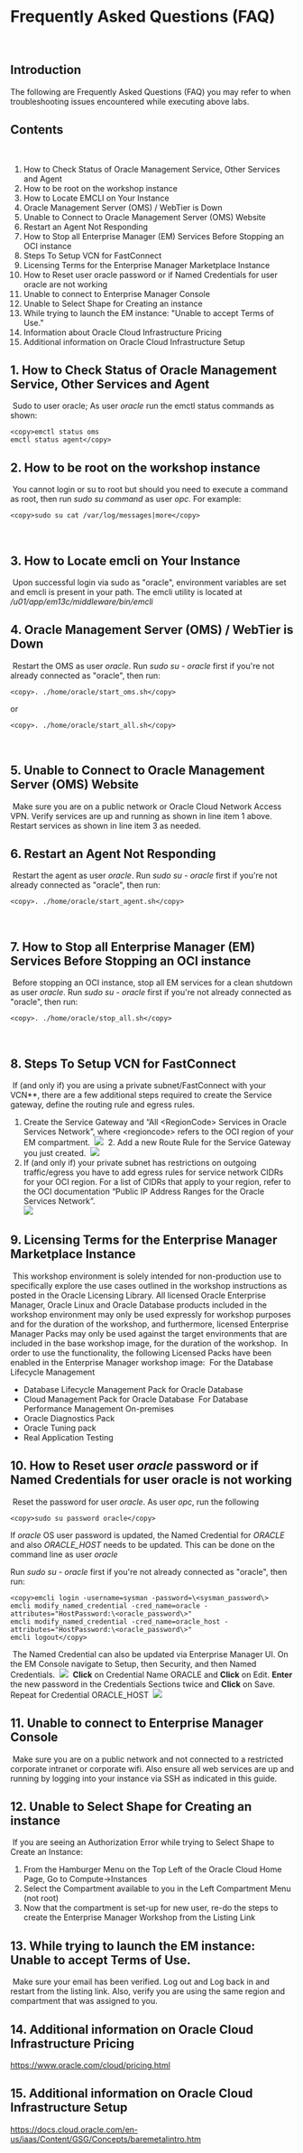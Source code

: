 
# Frequently Asked Questions (FAQ)
​
## Introduction
The following are Frequently Asked Questions (FAQ) you may refer to when troubleshooting issues encountered while executing above labs.

## **Contents**
​
1. How to Check Status of Oracle Management Service, Other Services and Agent
2. How to be root on the workshop instance
3. How to Locate EMCLI on Your Instance
4. Oracle Management Server (OMS) / WebTier is Down
5. Unable to Connect to Oracle Management Server (OMS) Website
6. Restart an Agent Not Responding
7. How to Stop all Enterprise Manager (EM) Services Before Stopping an OCI instance
8. Steps To Setup VCN for FastConnect
9. Licensing Terms for the Enterprise Manager Marketplace Instance
10. How to Reset user oracle  password or if Named Credentials for user oracle are not working
11. Unable to connect to Enterprise Manager Console
12. Unable to Select Shape for Creating an instance
13. While trying to launch the EM instance: "Unable to accept Terms of Use."
14. Information about Oracle Cloud Infrastructure Pricing
15. Additional information on Oracle Cloud Infrastructure Setup
​
## **1. How to Check Status of Oracle Management Service, Other Services and Agent**
​
Sudo to user oracle; As user *oracle* run the emctl status commands as shown:
​
````
<copy>emctl status oms
emctl status agent</copy>
````

## **2. How to be root on the workshop instance**
​
You cannot login or su to root but should you need to execute a command as root, then run *sudo su command* as user *opc*. For example:
​
````
<copy>sudo su cat /var/log/messages|more</copy>
````
​
## **3. How to Locate emcli on Your Instance**
​
Upon successful login via sudo as "oracle", environment variables are set and emcli is present in your path. The emcli utility is located at */u01/app/em13c/middleware/bin/emcli*
​
## **4. Oracle Management Server (OMS) / WebTier is Down**
​
Restart the OMS as user *oracle*. Run *sudo su - oracle* first if you're not already connected as "oracle", then run:
​
````
<copy>. ./home/oracle/start_oms.sh</copy>
````

or

````
<copy>. ./home/oracle/start_all.sh</copy>
````
​
## **5. Unable to Connect to Oracle Management Server (OMS)  Website**
​
Make sure you are on a public network or Oracle Cloud Network Access VPN. Verify services are up and running as shown in line item 1 above. Restart services as shown in line item 3 as needed.
​
## **6. Restart an Agent Not Responding**
​
Restart the agent as user *oracle*. Run *sudo su - oracle* first if you're not already connected as "oracle", then run:
​
````
<copy>. ./home/oracle/start_agent.sh</copy>
````
​
## **7. How to Stop all Enterprise Manager (EM) Services Before Stopping an OCI instance** ##
​
Before stopping an OCI instance, stop all EM services for a clean shutdown as user *oracle*. Run *sudo su - oracle* first if you're not already connected as "oracle", then run:
​
````
<copy>. ./home/oracle/stop_all.sh</copy>
````
​
## **8. Steps To Setup VCN for FastConnect**
​
If (and only if) you are using a private subnet/FastConnect with your VCN**, there are a few additional steps required to create the Service gateway, define the routing rule and egress rules.
​
1.  Create the Service Gateway and “All \<RegionCode\> Services in Oracle Services Network”, where \<regioncode\> refers to the OCI region of your EM compartment.
​
![](images/7a85046304e54181a1977a436d95ecf8.png " ")
​
​2.  Add a new Route Rule for the Service Gateway you just created.
​
![](images/fd1722398ea3ca1d3fdf2e8d11410593.png " ")
​
3.  If (and only if) your private subnet has restrictions on outgoing traffic/egress you have to add egress rules for service network CIDRs for your OCI region.  For a list of CIDRs that apply to your region, refer to the OCI documentation “Public IP Address Ranges for the Oracle Services Network”.    
​
![](images/71d59dba104594e75e69b7e78615a796.png " ")
​
## **9. Licensing Terms for the Enterprise Manager Marketplace Instance**
​
This workshop environment is solely intended for non-production use to specifically explore the use cases outlined in the workshop instructions as posted in the Oracle Licensing Library.  All licensed Oracle Enterprise Manager, Oracle Linux and Oracle Database products included in the workshop environment may only be used expressly for workshop purposes and for the duration of the workshop, and furthermore, licensed Enterprise Manager Packs may only be used against the target environments that are included in the base workshop image, for the duration of the workshop.
​
In order to use the functionality, the following Licensed Packs have been enabled in the Enterprise Manager workshop image:
​
For the Database Lifecycle Management
-	Database Lifecycle Management Pack for Oracle  Database
- Cloud Management Pack for Oracle Database
​
For Database Performance Management On-premises
-	Oracle Diagnostics Pack
-	Oracle Tuning pack
-	Real Application Testing
​
## **10. How to Reset user *oracle* password or if Named Credentials for user oracle is not working**
​
Reset the password for user *oracle*. As user *opc*, run the following

````
<copy>sudo su password oracle</copy>
````

If *oracle* OS user password is updated, the Named Credential for *ORACLE* and also *ORACLE_HOST* needs to be updated. This can be done on the command line as user *oracle*

Run *sudo su - oracle* first if you're not already connected as "oracle", then run:

````
<copy>emcli login -username=sysman -password=\<sysman_password\>
emcli modify_named_credential -cred_name=oracle -attributes="HostPassword:\<oracle_password\>"
emcli modify_named_credential -cred_name=oracle_host -attributes="HostPassword:\<oracle_password\>"
emcli logout</copy>
````
​
The Named Credential can also be updated via Enterprise Manager UI. On the EM Console navigate to Setup, then Security, and then Named Credentials.
​
![](images/700f13b043e394456607f070b599bc24.png " ")
​
**Click** on Credential Name ORACLE and **Click** on Edit. **Enter** the new password in the Credentials Sections twice and **Click** on Save. Repeat for Credential ORACLE_HOST
​
![](images/2e38a554bdbc3a68ce7cbfd84a6a3588.png " ")

## **11. Unable to connect to Enterprise Manager Console**
​
Make sure you are on a public network and not connected to a restricted corporate intranet or corporate wifi. Also ensure all web services are up and running by logging into your instance via SSH as indicated in this guide.
​
## **12. Unable to Select Shape for Creating an instance**
​
If you are seeing an Authorization Error while trying to Select Shape to Create an Instance:
1. From the Hamburger Menu on the Top Left of the Oracle Cloud Home Page, Go to Compute->Instances
2. Select the Compartment available to you in the Left Compartment Menu (not root)
3. Now that the compartment is set-up for new user, re-do the steps to create the Enterprise Manager Workshop from the Listing Link
​
## **13. While trying to launch the EM instance: Unable to accept Terms of Use.**
​
Make sure your email has been verified. Log out and Log back in and restart from the listing link. Also, verify you are using the same region and compartment that was assigned to you.
​
## **14. Additional information on Oracle Cloud Infrastructure Pricing**
<https://www.oracle.com/cloud/pricing.html>
​
## **15. Additional information on Oracle Cloud Infrastructure Setup**
<https://docs.cloud.oracle.com/en-us/iaas/Content/GSG/Concepts/baremetalintro.htm>
